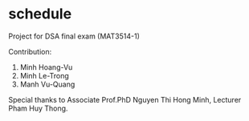 # schedule
Project for DSA final exam (MAT3514-1)

Contribution:
1. Minh Hoang-Vu
2. Minh Le-Trong
3. Manh Vu-Quang 

Special thanks to Associate Prof.PhD Nguyen Thi Hong Minh, Lecturer Pham Huy Thong.
